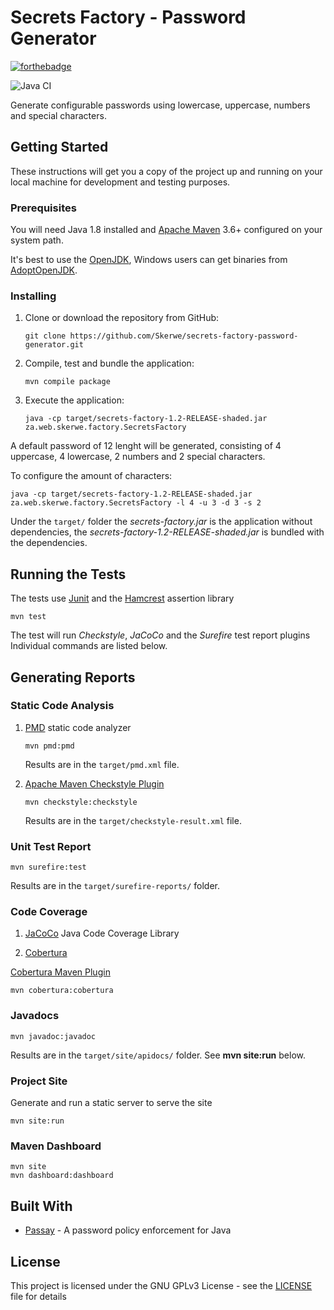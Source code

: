 # Secrets Factory - Password Generator

[![forthebadge](https://forthebadge.com/images/badges/made-with-java.svg)](https://openjdk.java.net/)

![Java CI](https://github.com/Skerwe/secrets-factory-password-generator/workflows/Java%20CI/badge.svg)

Generate configurable passwords using lowercase, uppercase, numbers and special characters.

## Getting Started

These instructions will get you a copy of the project up and running on your local machine for development and testing purposes.

### Prerequisites

You will need Java 1.8 installed and [Apache Maven][maven] 3.6+ configured on your system path.

It's best to use the [OpenJDK][openjdk], Windows users can get binaries from [AdoptOpenJDK][adoptopenjdk].

### Installing

1. Clone or download the repository from GitHub:

    ```shell
    git clone https://github.com/Skerwe/secrets-factory-password-generator.git
    ```

2. Compile, test and bundle the application:  

    ```shell
    mvn compile package
    ```

3. Execute the application:  

    ```shell
    java -cp target/secrets-factory-1.2-RELEASE-shaded.jar za.web.skerwe.factory.SecretsFactory
    ```

A default password of 12 lenght will be generated, consisting of 4 uppercase, 4 lowercase, 2 numbers and 2 special characters.

To configure the amount of characters:

```shell
java -cp target/secrets-factory-1.2-RELEASE-shaded.jar za.web.skerwe.factory.SecretsFactory -l 4 -u 3 -d 3 -s 2
```

Under the `target/` folder the *secrets-factory.jar* is the application without dependencies, the *secrets-factory-1.2-RELEASE-shaded.jar* is bundled with the dependencies.

## Running the Tests

The tests use [Junit][junit5] and the [Hamcrest][hamcrest] assertion library

```shell
mvn test
```

The test will run *Checkstyle*, *JaCoCo* and the *Surefire* test report plugins  
Individual commands are listed below.

## Generating Reports

### Static Code Analysis

1. [PMD](https://pmd.github.io/) static code analyzer

    ```shell
    mvn pmd:pmd
    ```

    Results are in the `target/pmd.xml` file.

2. [Apache Maven Checkstyle Plugin](http://maven.apache.org/plugins/maven-checkstyle-plugin/)

    ```shell
    mvn checkstyle:checkstyle
    ```

    Results are in the `target/checkstyle-result.xml` file.

### Unit Test Report

```shell
mvn surefire:test
```

Results are in the `target/surefire-reports/` folder.

### Code Coverage

1. [JaCoCo](https://www.eclemma.org/jacoco/) Java Code Coverage Library

2. [Cobertura](https://cobertura.github.io/cobertura/)

[Cobertura Maven Plugin](https://www.mojohaus.org/cobertura-maven-plugin/)

```shell
mvn cobertura:cobertura
```

### Javadocs

```shell
mvn javadoc:javadoc
```

Results are in the `target/site/apidocs/` folder. See **mvn site:run** below.

### Project Site

Generate and run a static server to serve the site

```shell
mvn site:run
```

### Maven Dashboard

```shell
mvn site
mvn dashboard:dashboard
```

## Built With

* [Passay](https://github.com/vt-middleware/passay) - A password policy enforcement for Java

## License

This project is licensed under the GNU GPLv3 License - see the [LICENSE](LICENSE) file for details

[openjdk]: https://openjdk.java.net/
[adoptopenjdk]: https://adoptopenjdk.net/
[maven]: https://maven.apache.org/
[junit5]: https://junit.org/junit5/
[hamcrest]: http://hamcrest.org/JavaHamcrest/index
